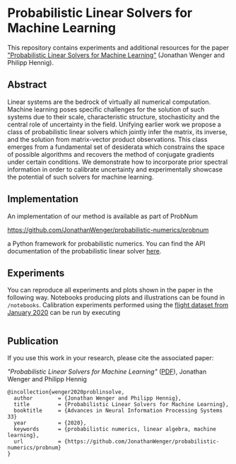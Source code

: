 # Probabilistic Linear Solvers for Machine Learning

This repository contains experiments and additional resources for the paper ["Probabilistic Linear Solvers for Machine Learning"]() (Jonathan Wenger and Philipp Hennig).

## Abstract

Linear systems are the bedrock of virtually all numerical computation. Machine learning poses specific challenges for the solution of such systems due to their scale, characteristic structure, stochasticity and the central role of uncertainty in the field. Unifying earlier work we propose a class of probabilistic linear solvers which jointly infer the matrix, its inverse, and the solution from matrix-vector product observations. This class emerges from a fundamental set of desiderata which constrains the space of possible algorithms and recovers the method of conjugate gradients under certain conditions. We demonstrate how to incorporate prior spectral information in order to calibrate uncertainty and experimentally showcase the potential of such solvers for machine learning.

## Implementation

An implementation of our method is available as part of ProbNum

https://github.com/JonathanWenger/probabilistic-numerics/probnum

a Python framework for probabilistic numerics. You can find the API documentation of the probabilistic linear solver [here](https://probnum.readthedocs.io/en/latest/automod/probnum.linalg.problinsolve.html#probnum.linalg.problinsolve).

## Experiments

You can reproduce all experiments and plots shown in the paper in the following way. Notebooks producing plots and illustrations can be found in `/notebooks`. Calibration experiments performed using the [flight dataset from January 2020]() can be run by executing

```python

```

## Publication
If you use this work in your research, please cite the associated paper:

_"Probabilistic Linear Solvers for Machine Learning"_ ([PDF]()), Jonathan Wenger and Philipp Hennig

	@incollection{wenger2020problinsolve,
	  author        = {Jonathan Wenger and Philipp Hennig},
	  title         = {Probabilistic Linear Solvers for Machine Learning},
	  booktitle 	= {Advances in Neural Information Processing Systems 33}
	  year          = {2020},
	  keywords      = {probabilistic numerics, linear algebra, machine learning},
	  url           = {https://github.com/JonathanWenger/probabilistic-numerics/probnum}
	}

